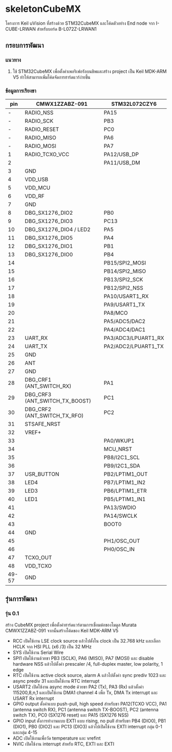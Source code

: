 # skeletonCubeMX
โครงการ Keil uVision ที่สร้างด้วย STM32CubeMX และโค้ดตัวอย่าง End node จาก I-CUBE-LRWAN สำหรับบอร์ด B-L072Z-LRWAN1

## กรอบการพัฒนา
### แนวทาง
1. ใช้ STM32CubeMX เพื่อตั้งค่าเพอริเฟอรัลบนชิพและสร้าง project เป็น Keil MDK-ARM V5 ทำให้สามารถเพิ่มโค้ดจัดการฮาร์ดแวร์ง่ายขึ้น

### ข้อมูลการเรียงขา
| pin | CMWX1ZZABZ-091 | STM32L072CZY6 |
|---|---|---|
| - | RADIO_NSS | PA15 |
| - | RADIO_SCK | PB3 |
| - | RADIO_RESET | PC0 |
| - | RADIO_MISO | PA6 |
| - | RADIO_MOSI | PA7 |
| 1 | RADIO_TCXO_VCC | PA12/USB_DP | 
| 2 | | PA11/USB_DM |
| 3 | GND | |
| 4 | VDD_USB| |
| 5 | VDD_MCU | |
| 6 | VDD_RF | |
| 7 | GND | |
| 8 | DBG_SX1276_DIO2 | PB0 |
| 9 | DBG_SX1276_DIO3 | PC13 |
| 10 | DBG_SX1276_DIO4 / LED2 | PA5 |
| 11 | DBG_SX1276_DIO5 | PA4 |
| 12 | DBG_SX1276_DIO1 | PB1 |
| 13 | DBG_SX1276_DIO0 | PB4 |
| 14 | | PB15/SPI2_MOSI |
| 15 | | PB14/SPI2_MISO |
| 16 | | PB13/SPI2_SCK |
| 17 | | PB12/SPI2_NSS |
| 18 | | PA10/USART1_RX |
| 19 | | PA9/USART1_TX |
| 20 | | PA8/MCO |
| 21 | | PA5/ADC5/DAC2 |
| 22 | | PA4/ADC4/DAC1 |
| 23 | UART_RX | PA3/ADC3/LPUART1_RX |
| 24 | UART_TX | PA2/ADC2/LPUART1_TX |
| 25 | GND | |
| 26 | ANT | |
| 27 | GND | |
| 28 | DBG_CRF1 (ANT_SWITCH_RX) | PA1 |
| 29 | DBG_CRF3 (ANT_SWITCH_TX_BOOST) | PC1 |
| 30 | DBG_CRF2 (ANT_SWITCH_TX_RFO) | PC2 |
| 31 | STSAFE_NRST | |
| 32 | VREF+ | |
| 33 | | PA0/WKUP1 |
| 34 | | MCU_NRST |
| 35 | | PB8/I2C1_SCL |
| 36 | | PB9/I2C1_SDA |
| 37 | USR_BUTTON | PB2/LPTIM1_OUT |
| 38 | LED4 | PB7/LPTIM1_IN2 |
| 39 | LED3 | PB6/LPTIM1_ETR |
| 40 | LED1 | PB5/LPTIM1_IN1 |
| 41 | | PA13/SWDIO |
| 42 | | PA14/SWCLK |
| 43 | | BOOT0 |
| 44 | GND | |
| 45 | | PH1/OSC_OUT |
| 46 | | PH0/OSC_IN |
| 47 | TCXO_OUT | |
| 48 | VDD_TCXO | |
| 49-57 | GND | |

## รุ่นการพัฒนา
### รุ่น 0.1
สร้าง CubeMX project เพื่อตั้งค่าฮาร์ดแวร์ตามการเชื่อมต่อของโมดูล Murata CMWX1ZZABZ-091 จากนั้นสร้างโค้ดของ Keil MDK-ARM V5
- RCC เปิดใช้งาน LSE clock source แล้วไปตั้งใน clock เป็น 32.768 kHz และเลือก HCLK จาก HSI PLL (x6 /3) เป็น 32 MHz 
- SYS เปิดใช้งาน Serial Wire
- SPI1 เปิดใช้งานด้วยขา PB3 (SCLK), PA6 (MISO), PA7 (MOSI) และ disable hardware NSS แล้วไปตั้งค่า prescaler /4, full-duplex master, low polarity, 1 edge
- RTC เปิดใช้งาน active clock source, alarm A แล้วไปตั้งค่า sync prediv 1023 และ async prediv 31 และเปิดใช้งาน RTC interrupt
- USART2 เปิดใช้งาน async mode ด้วยขา PA2 (Tx), PA3 (Rx) แล้วตั้งค่า 115200,8,n,1 และเปิดใช้งาน DMA1 channel 4 เพื่อ Tx, DMA Tx interrupt และ USART Rx interrupt
- GPIO output ตั้งค่าแบบ push-pull, high speed สำหรับขา  PA12(TCXO VCC), PA1 (antenna switch RX), PC1 (antenna switch TX-BOOST), PC2 (antenna switch TX), PC0 (SX1276 reset) และ PA15 (SX1276 NSS)
- GPIO input ตั้งการทำงานแบบ EXTI แบบ rising, no pull สำหรับขา PB4 (DIO0), PB1 (DIO1), PB0 (DIO2) และ PC13 (DIO3) แล้วไปเปิดใช้งาน EXTI interrupt กลุ่ม 0-1 และกลุ่ม 4-15
- ADC เปิดใช้งานเพื่อวัด temperature และ vrefint
- NVIC เปิดใช้งาน interrupt สำหรับ RTC, EXTI และ EXTI
